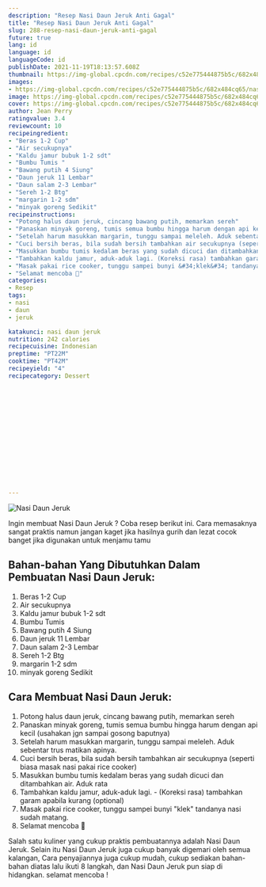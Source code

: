 ```yaml
---
description: "Resep Nasi Daun Jeruk Anti Gagal"
title: "Resep Nasi Daun Jeruk Anti Gagal"
slug: 288-resep-nasi-daun-jeruk-anti-gagal
future: true
lang: id
language: id
languageCode: id
publishDate: 2021-11-19T18:13:57.608Z 
thumbnail: https://img-global.cpcdn.com/recipes/c52e775444875b5c/682x484cq65/nasi-daun-jeruk-foto-resep-utama.webp
images:
- https://img-global.cpcdn.com/recipes/c52e775444875b5c/682x484cq65/nasi-daun-jeruk-foto-resep-utama.webp
image: https://img-global.cpcdn.com/recipes/c52e775444875b5c/682x484cq65/nasi-daun-jeruk-foto-resep-utama.webp
cover: https://img-global.cpcdn.com/recipes/c52e775444875b5c/682x484cq65/nasi-daun-jeruk-foto-resep-utama.webp
author: Jean Perry
ratingvalue: 3.4
reviewcount: 10
recipeingredient:
- "Beras 1-2 Cup"
- "Air secukupnya"
- "Kaldu jamur bubuk 1-2 sdt"
- "Bumbu Tumis "
- "Bawang putih 4 Siung"
- "Daun jeruk 11 Lembar"
- "Daun salam 2-3 Lembar"
- "Sereh 1-2 Btg"
- "margarin 1-2 sdm"
- "minyak goreng Sedikit"
recipeinstructions:
- "Potong halus daun jeruk, cincang bawang putih, memarkan sereh"
- "Panaskan minyak goreng, tumis semua bumbu hingga harum dengan api kecil (usahakan jgn sampai gosong baputnya)"
- "Setelah harum masukkan margarin, tunggu sampai meleleh. Aduk sebentar trus matikan apinya."
- "Cuci bersih beras, bila sudah bersih tambahkan air secukupnya (seperti biasa masak nasi pakai rice cooker)"
- "Masukkan bumbu tumis kedalam beras yang sudah dicuci dan ditambahkan air. Aduk rata"
- "Tambahkan kaldu jamur, aduk-aduk lagi. (Koreksi rasa) tambahkan garam apabila kurang (optional)"
- "Masak pakai rice cooker, tunggu sampei bunyi &#34;klek&#34; tandanya nasi sudah matang."
- "Selamat mencoba 🙂"
categories:
- Resep
tags:
- nasi
- daun
- jeruk

katakunci: nasi daun jeruk 
nutrition: 242 calories
recipecuisine: Indonesian
preptime: "PT22M"
cooktime: "PT42M"
recipeyield: "4"
recipecategory: Dessert


     
    
    
    
    
    
    
    
    
    
    
      
    
---
```



![Nasi Daun Jeruk](https://img-global.cpcdn.com/recipes/c52e775444875b5c/682x484cq65/nasi-daun-jeruk-foto-resep-utama.webp)

Ingin membuat Nasi Daun Jeruk ? Coba resep berikut ini. Cara memasaknya sangat praktis namun jangan kaget jika hasilnya gurih dan lezat cocok banget jika digunakan untuk menjamu tamu

<!--inarticleads1-->

## Bahan-bahan Yang Dibutuhkan Dalam Pembuatan Nasi Daun Jeruk:

1. Beras 1-2 Cup
1. Air secukupnya
1. Kaldu jamur bubuk 1-2 sdt
1. Bumbu Tumis 
1. Bawang putih 4 Siung
1. Daun jeruk 11 Lembar
1. Daun salam 2-3 Lembar
1. Sereh 1-2 Btg
1. margarin 1-2 sdm
1. minyak goreng Sedikit



<!--inarticleads2-->

## Cara Membuat Nasi Daun Jeruk:

1. Potong halus daun jeruk, cincang bawang putih, memarkan sereh
1. Panaskan minyak goreng, tumis semua bumbu hingga harum dengan api kecil (usahakan jgn sampai gosong baputnya)
1. Setelah harum masukkan margarin, tunggu sampai meleleh. Aduk sebentar trus matikan apinya.
1. Cuci bersih beras, bila sudah bersih tambahkan air secukupnya (seperti biasa masak nasi pakai rice cooker)
1. Masukkan bumbu tumis kedalam beras yang sudah dicuci dan ditambahkan air. Aduk rata
1. Tambahkan kaldu jamur, aduk-aduk lagi. - (Koreksi rasa) tambahkan garam apabila kurang (optional)
1. Masak pakai rice cooker, tunggu sampei bunyi &#34;klek&#34; tandanya nasi sudah matang.
1. Selamat mencoba 🙂




Salah satu kuliner yang cukup praktis pembuatannya adalah  Nasi Daun Jeruk. Selain itu  Nasi Daun Jeruk  juga cukup banyak digemari oleh semua kalangan, Cara penyajiannya juga cukup mudah, cukup sediakan bahan-bahan diatas lalu ikuti 8 langkah, dan  Nasi Daun Jeruk  pun siap di hidangkan. selamat mencoba !
